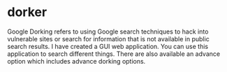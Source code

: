 # dorker
Google Dorking refers to using Google search techniques to hack into vulnerable sites or search for information that is not available in public search results.
I have created a GUI web application. You can use this application to search different things. There are also available an advance option which includes advance dorking options.

